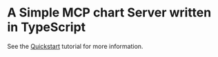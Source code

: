 # A Simple MCP chart Server written in TypeScript

See the [Quickstart](https://modelcontextprotocol.io/quickstart) tutorial for more information.

